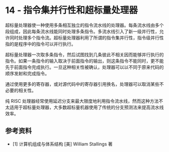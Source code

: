 # 14 - 指令集并行性和超标量处理器

超标量处理器使一种使用多条相互独立的指令流水线的处理器。每条流水线由多个段组成，因此每条流水线能同时处理多条指令。多流水线引入了新一级并行性，允许同时处理多个指令流。超标量处理器利用了所谓的指令集并行性，指令级并行性指的是程序中的指令可以并行执行。

超标量处理器一次取多条指令，然后试图找到几条彼此不相关因而能够并行执行的指令。如果一条指令的输入取决于前面指令的输出，则这条指令不能同时，更不能先于前面指令完成执行。一旦这种相关性被确认，处理器可以以不同于原来代码的顺序发射和完成指令。

通过使用更多的寄存器，或对源代码中的寄存器引用换名，处理器可以取消某些不必要的相关性。

纯 RISC 处理器经常使用延迟分支来最大限度地利用指令流水线，然而这种方法不太适用于超标量处理器，大多数超标量机器使用了传统的分支预测法来提高流水线效率。

## 参考资料

- [1] 计算机组成与体系结构 [美] William Stallings 著
